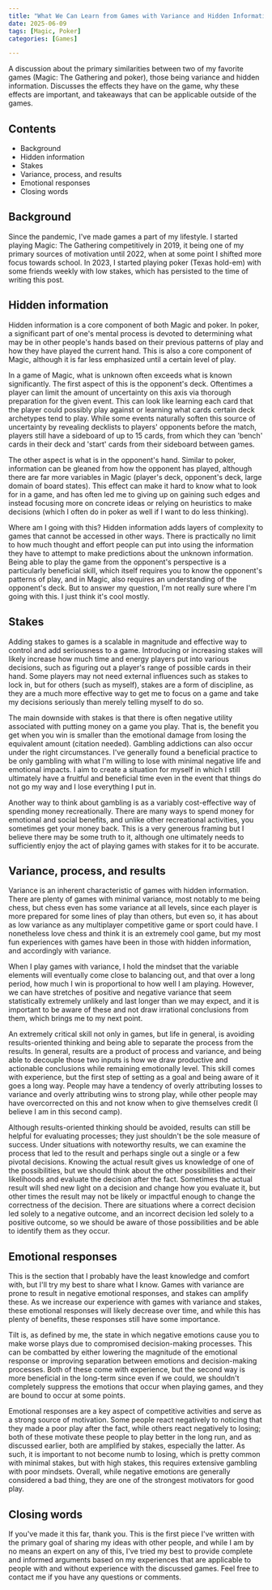 ```yaml
---
title: "What We Can Learn from Games with Variance and Hidden Information"
date: 2025-06-09
tags: [Magic, Poker]
categories: [Games]

---
```


A discussion about the primary similarities between two of my favorite games (Magic: The Gathering and poker), those being variance and hidden information. Discusses the effects they have on the game, why these effects are important, and takeaways that can be applicable outside of the games.
<!--more-->

## Contents
* Background
* Hidden information
* Stakes
* Variance, process, and results
* Emotional responses
* Closing words

## Background

Since the pandemic, I've made games a part of my lifestyle. I started playing Magic: The Gathering competitively in 2019, it being one of my primary sources of motivation until 2022, when at some point I shifted more focus towards school. In 2023, I started playing poker (Texas hold-em) with some friends weekly with low stakes, which has persisted to the time of writing this post. 

## Hidden information

Hidden information is a core component of both Magic and poker. In poker, a significant part of one's mental process is devoted to determining what may be in other people's hands based on their previous patterns of play and how they have played the current hand. This is also a core component of Magic, although it is far less emphasized until a certain level of play. 

In a game of Magic, what is unknown often exceeds what is known significantly. The first aspect of this is the opponent's deck. Oftentimes a player can limit the amount of uncertainty on this axis via thorough preparation for the given event. This can look like learning each card that the player could possibly play against or learning what cards certain deck archetypes tend to play. While some events naturally soften this source of uncertainty by revealing decklists to players' opponents before the match, players still have a sideboard of up to 15 cards, from which they can 'bench' cards in their deck and 'start' cards from their sideboard between games. 

The other aspect is what is in the opponent's hand. Similar to poker, information can be gleaned from how the opponent has played, although there are far more variables in Magic (player's deck, opponent's deck, large domain of board states). This effect can make it hard to know what to look for in a game, and has often led me to giving up on gaining such edges and instead focusing more on concrete ideas or relying on heuristics to make decisions (which I often do in poker as well if I want to do less thinking).

Where am I going with this? Hidden information adds layers of complexity to games that cannot be accessed in other ways. There is practically no limit to how much thought and effort people can put into using the information they have to attempt to make predictions about the unknown information. Being able to play the game from the opponent's perspective is a particularly beneficial skill, which itself requires you to know the opponent's patterns of play, and in Magic, also requires an understanding of the opponent's deck. But to answer my question, I'm not really sure where I'm going with this. I just think it's cool mostly.

## Stakes

Adding stakes to games is a scalable in magnitude and effective way to control and add seriousness to a game. Introducing or increasing stakes will likely increase how much time and energy players put into various decisions, such as figuring out a player's range of possible cards in their hand. Some players may not need external influences such as stakes to lock in, but for others (such as myself), stakes are a form of discipline, as they are a much more effective way to get me to focus on a game and take my decisions seriously than merely telling myself to do so.

The main downside with stakes is that there is often negative utility associated with putting money on a game you play. That is, the benefit you get when you win is smaller than the emotional damage from losing the equivalent amount (citation needed). Gambling addictions can also occur under the right circumstances. I've generally found a beneficial practice to be only gambling with what I'm willing to lose with minimal negative life and emotional impacts. I aim to create a situation for myself in which I still ultimately have a fruitful and beneficial time even in the event that things do not go my way and I lose everything I put in.

Another way to think about gambling is as a variably cost-effective way of spending money recreationally. There are many ways to spend money for emotional and social benefits, and unlike other recreational activities, you sometimes get your money back. This is a very generous framing but I believe there may be some truth to it, although one ultimately needs to sufficiently enjoy the act of playing games with stakes for it to be accurate.


## Variance, process, and results

Variance is an inherent characteristic of games with hidden information. There are plenty of games with minimal variance, most notably to me being chess, but chess even has some variance at all levels, since each player is more prepared for some lines of play than others, but even so, it has about as low variance as any multiplayer competitive game or sport could have. I nonetheless love chess and think it is an extremely cool game, but my most fun experiences with games have been in those with hidden information, and accordingly with variance.

When I play games with variance, I hold the mindset that the variable elements will eventually come close to balancing out, and that over a long period, how much I win is proportional to how well I am playing. However, we can have stretches of positive and negative variance that seem statistically extremely unlikely and last longer than we may expect, and it is important to be aware of these and not draw irrational conclusions from them, which brings me to my next point.

An extremely critical skill not only in games, but life in general, is avoiding results-oriented thinking and being able to separate the process from the results. In general, results are a product of process and variance, and being able to decouple those two inputs is how we draw productive and actionable conclusions while remaining emotionally level. This skill comes with experience, but the first step of setting as a goal and being aware of it goes a long way. People may have a tendency of overly attributing losses to variance and overly attributing wins to strong play, while other people may have overcorrected on this and not know when to give themselves credit (I believe I am in this second camp). 

Although results-oriented thinking should be avoided, results can still be helpful for evaluating processes; they just shouldn't be the sole measure of success. Under situations with noteworthy results, we can examine the process that led to the result and perhaps single out a single or a few pivotal decisions. Knowing the actual result gives us knowledge of one of the possibilities, but we should think about the other possibilities and their likelihoods and evaluate the decision after the fact. Sometimes the actual result will shed new light on a decision and change how you evaluate it, but other times the result may not be likely or impactful enough to change the correctness of the decision. There are situations where a correct decision led solely to a negative outcome, and an incorrect decision led solely to a positive outcome, so we should be aware of those possibilities and be able to identify them as they occur.


## Emotional responses

This is the section that I probably have the least knowledge and comfort with, but I'll try my best to share what I know. Games with variance are prone to result in negative emotional responses, and stakes can amplify these. As we increase our experience with games with variance and stakes, these emotional responses will likely decrease over time, and while this has plenty of benefits, these responses still have some importance.

Tilt is, as defined by me, the state in which negative emotions cause you to make worse plays due to compromised decision-making processes. This can be combatted by either lowering the magnitude of the emotional response or improving separation between emotions and decision-making processes. Both of these come with experience, but the second way is more beneficial in the long-term since even if we could, we shouldn't completely suppress the emotions that occur when playing games, and they are bound to occur at some points. 

Emotional responses are a key aspect of competitive activities and serve as a strong source of motivation. Some people react negatively to noticing that they made a poor play after the fact, while others react negatively to losing; both of these motivate these people to play better in the long run, and as discussed earlier, both are amplified by stakes, especially the latter. As such, it is important to not become numb to losing, which is pretty common with minimal stakes, but with high stakes, this requires extensive gambling with poor mindsets. Overall, while negative emotions are generally considered a bad thing, they are one of the strongest motivators for good play.


## Closing words

If you've made it this far, thank you. This is the first piece I've written with the primary goal of sharing my ideas with other people, and while I am by no means an expert on any of this, I've tried my best to provide complete and informed arguments based on my experiences that are applicable to people with and without experience with the discussed games. Feel free to contact me if you have any questions or comments. 